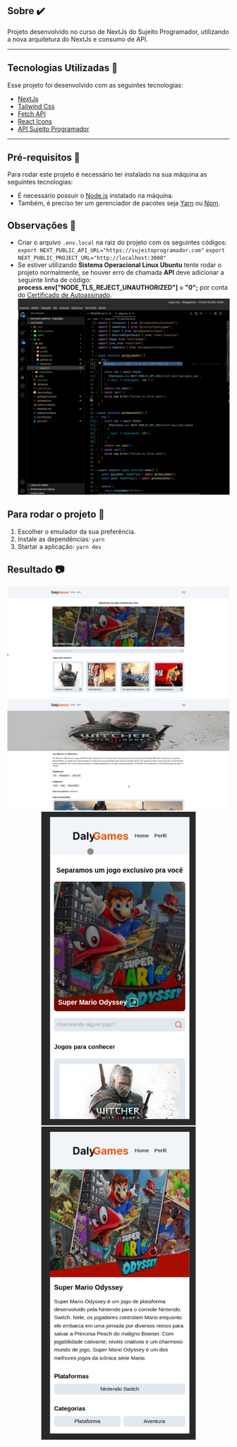 ## Sobre ✔️

Projeto desenvolvido no curso de NextJs do Sujeito Programador, utilizando a nova arquitetura do NextJs e consumo de API.

---

## Tecnologias Utilizadas 📎

Esse projeto foi desenvolvido com as seguintes tecnologias:

- [NextJs](https://nextjs.org/docs/getting-started/installation)
- [Tailwind Css](https://tailwindcss.com/docs/installation)
- [Fetch API](https://developer.mozilla.org/en-US/docs/Web/API/Fetch_API/Using_Fetch)
- [React Icons](https://react-icons.github.io/react-icons/)
- [API Sujeito Programador](https://sujeitoprogramador.com/)

---

## Pré-requisitos 📝

Para rodar este projeto é necessário ter instalado na sua máquina as seguintes tecnologias:

- É necessário possuir o [Node.js](https://nodejs.org/en/) instalado na máquina.
- Também, é preciso ter um gerenciador de pacotes seja [Yarn](https://yarnpkg.com/) ou [Npm](https://www.npmjs.com/).

## Observações 🎯

- Criar o arquivo `.env.local` na raiz do projeto com os seguintes códigos: <br>`export NEXT_PUBLIC_API_URL="https://sujeitoprogramador.com"`
  `export NEXT_PUBLIC_PROJECT_URL="http://localhost:3000"`
- Se estiver utilizando <b>Sistema Operacional Linux Ubuntu</b> tente rodar o projeto normalmente, se houver erro de chamada <b>API</b> deve adicionar a seguinte linha de código: <b>process.env["NODE_TLS_REJECT_UNAUTHORIZED"] = "0";</b> por conta do <a href="https://ajuda.serasa.certificadodigital.com.br/hc/pt-br/articles/4938472757011-Diferen%C3%A7as-entre-os-tipos-de-certificado-SSL#:~:text=Os%20certificados%20SSL%20Self%20Signed,N%C3%A3o%20possuem%20confian%C3%A7a%20p%C3%BAblica.">Certificado de Autoassinado</a>.
  <img src="public/util.png">

## Para rodar o projeto 📌

1. Escolher o emulador da sua preferência.
2. Instale as dependências: `yarn`
3. Startar a aplicação: `yarn dev`

## Resultado 📷

<div align="center">
    <img src="public/home-web.png" />
    <img src="public/details-web.png" />
</div>
<div align="center">
    <img src="public/home-sm.png" width="350">
     <img src="public/details-sm.png" width="350"/>
</div>
